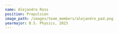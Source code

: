 ```yaml
---
name: Alejandro Ross
position: Propulsion
image_path: /images/team_members/alejandro_pad.png
yearmajor: B.S. Physics, 2023
---
```

